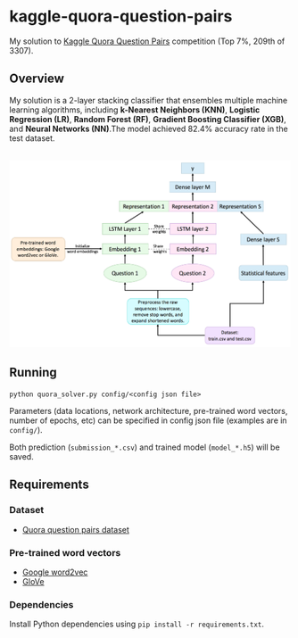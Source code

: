 # kaggle-quora-question-pairs
My solution to [Kaggle Quora Question Pairs](https://www.kaggle.com/c/quora-question-pairs) competition (Top 7%, 209th of 3307).

## Overview

My solution is a 2-layer stacking classifier that ensembles multiple machine learning algorithms, including **k-Nearest Neighbors (KNN)**, **Logistic Regression (LR)**, **Random Forest (RF)**, **Gradient Boosting Classifier (XGB)**, and **Neural
Networks (NN)**.The model achieved 82.4% accuracy rate in the test dataset.
<br><br>

<img src="images/solution_diagram.png" width="650">

## Running
`python quora_solver.py config/<config json file>`

Parameters (data locations, network architecture, pre-trained word vectors, number of epochs, etc) can be specified in config json file (examples are in `config/`).

Both prediction (`submission_*.csv`) and trained model (`model_*.h5`) will be saved.

## Requirements
### Dataset
* [Quora question pairs dataset](https://www.kaggle.com/c/quora-question-pairs/data)
### Pre-trained word vectors
* [Google word2vec](https://drive.google.com/open?id=0B7XkCwpI5KDYNlNUTTlSS21pQmM)
* [GloVe](http://nlp.stanford.edu/data/glove.840B.300d.zip)
### Dependencies
Install Python dependencies using `pip install -r requirements.txt`.
